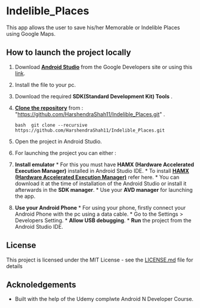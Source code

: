 # Indelible_Places

This app allows the user to save his/her Memorable or Indelible Places using Google Maps.

## How to launch the project locally 
1. Download **[Android Studio](https://developer.android.com/studio/index.html)** from the Google Developers site or using this [link](https://developer.android.com/studio/index.html). 
2. Install the file to your pc. 
3. Download the required **SDK(Standard Development Kit) Tools** . 
4. **[Clone the repository](https://github.com/HarshendraShah11/Indelible_Places.git)** from : "https://github.com/HarshendraShah11/Indelible_Places.git" . 
    
   `bash 
    git clone --recursive https://github.com/HarshendraShah11/Indelible_Places.git 
    ` 
5. Open the project in Android Studio. 
6. For launching the project you can either : 
  1. **Install emulator** 
    * For this you must have **HAMX (Hardware Accelerated Execution Manager)** installed in Android Studio IDE. 
    * To install **[HAMX (Hardware Accelerated Execution Manager)](https://stackoverflow.com/questions/29136173/emulator-error-x86-emulation-currently-requires-hardware-acceleration)** refer here. 
    * You can download it at the time of installation of the Android Studio or install it afterwards in the **SDK manager**. 
    * Use your **AVD manager** for launching the app. 
  2. **Use your Android Phone** 
    * For using your phone, firstly connect your Android Phone with the pc using a data cable. 
    * Go to the Settings > Developers Setting. 
    * **Allow USB debugging**. 
    * **Run** the project from the Android Studio IDE. 

## License

This project is licensed under the MIT License - see the [LICENSE.md](LICENSE.md) file for details

## Acknoledgements

* Built with the help of the Udemy complwte Android N Developer Course.